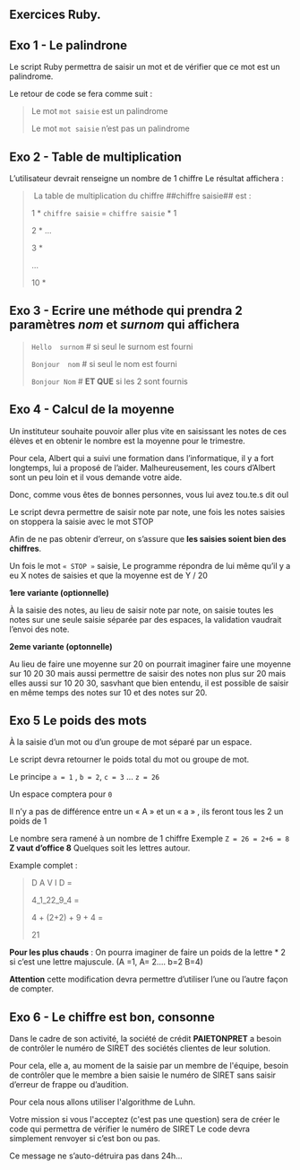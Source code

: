 ## Exercices Ruby.

## Exo 1 - Le palindrone

Le script Ruby permettra de saisir un mot et de vérifier que ce mot est un palindrome.

Le retour de code se fera comme suit :

> Le mot `mot saisie` est un palindrome
>
> Le mot `mot saisie` n’est pas un palindrome

## Exo 2 - Table de multiplication

L’utilisateur devrait renseigne un nombre de 1 chiffre
Le résultat affichera :

> La table de multiplication du chiffre ##chiffre saisie## est :
>
> 1 * `chiffre saisie` = `chiffre saisie` * 1
>
> 2 * …
>
> 3 *
>
> …
> >
> 10 *

## Exo 3 - Ecrire une méthode qui prendra 2 paramètres *nom* et *surnom* qui affichera

> `Hello  surnom`     # si seul le surnom est fourni
>
> `Bonjour  nom` #   si seul le nom est fourni
>
> `Bonjour Nom` # **ET QUE** si les 2 sont fournis

## Exo 4 - Calcul de la moyenne

Un instituteur souhaite pouvoir aller plus vite en saisissant les notes de ces élèves et en obtenir le nombre est la moyenne pour le trimestre.

Pour cela, Albert qui a suivi une formation dans l’informatique, il y a fort longtemps, lui a proposé de l’aider. Malheureusement, les cours d’Albert sont un peu loin et il vous demande votre aide.

Donc, comme vous êtes de bonnes personnes, vous lui avez tou.te.s dit ouI

Le script devra permettre de saisir note par note,  une fois les notes saisies on stoppera la saisie avec le mot STOP

Afin de ne pas obtenir d’erreur, on s’assure que __les saisies soient bien des chiffres__.

Un fois le mot `« STOP »`  saisie,
Le programme répondra de lui même qu’il y a eu X notes de saisies et que la moyenne est de Y / 20

__1ere variante  (optionnelle)__

À la saisie des notes, au lieu de saisir note par note, on saisie toutes les notes sur une seule saisie séparée par des espaces, la validation vaudrait l’envoi des note.

__2eme variante (optonnelle)__

Au lieu de faire une moyenne sur 20 on pourrait imaginer faire une moyenne sur 10 20 30 mais aussi permettre de saisir des notes non plus sur 20 mais elles aussi sur 10 20 30, sasvhant que bien entendu, il est possible de saisir en même temps des notes sur 10 et des notes sur 20.

## Exo 5 Le poids des mots

À la saisie d’un mot ou d’un groupe de mot séparé par un espace.

Le script devra retourner le poids total du mot ou groupe de mot.

Le principe `a = 1` , `b = 2`, `c = 3` … `z = 26`

Un espace comptera pour `0`

Il n’y a pas de différence entre un « A » et un « a » , ils feront tous les 2 un poids de 1

Le nombre sera ramené à un nombre de 1 chiffre
Exemple `Z = 26 = 2+6 = 8`
**Z vaut d’office 8**
Quelques soit les lettres autour.

Example complet :
> D A V I D  =
>
> 4_1_22_9_4 =
>
> 4 + (2+2) + 9 + 4 =
>
> 21

**Pour les plus chauds** :
On pourra imaginer de faire un poids de la lettre * 2 si c’est une lettre majuscule.
(A =1, A= 2….  b=2 B=4)

**Attention** cette modification devra permettre d’utiliser l’une ou l’autre façon de compter.

## Exo 6 - Le chiffre est bon, consonne

Dans le cadre de son activité, la société de crédit **PAIETONPRET** a besoin de contrôler le numéro de SIRET des sociétés clientes de leur solution.

Pour cela, elle a, au moment de la saisie par un membre de l'équipe, besoin de contrôler que le membre a bien saisie le numéro de SIRET sans saisir d’erreur de frappe ou d’audition.

Pour cela nous allons utiliser l'algorithme de Luhn.

Votre mission si vous l'acceptez (c'est pas une question) sera de  créer le code qui permettra de vérifier le numéro de SIRET
Le code devra simplement renvoyer  si c’est bon ou pas.

Ce message ne s’auto-détruira pas dans 24h...